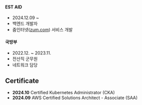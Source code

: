 #### EST AID

- 2024.12.09 ~
- 백엔드 개발자
- 줌인터넷([zum.com](zum.com)) 서비스 개발

#### 국방부

- 2022.12. ~ 2023.11.
- 전산직 군무원
- 네트워크 담당

## Certificate

- **2024.10** Certified Kubernetes Administrator (CKA)
- **2024.09** AWS Certified Solutions Architect - Associate (SAA)
